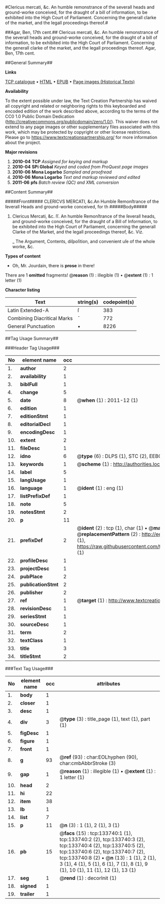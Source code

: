 #Clericus mercati, &c. An humble remonstrance of the severall heads and ground-worke conceived, for the draught of a bill of information, to be exhibited into the High Court of Parliament. Concerning the generall clarke of the market, and the legall proceedings thereof.#

##Agar, Ben, 17th cent.##
Clericus mercati, &c. An humble remonstrance of the severall heads and ground-worke conceived, for the draught of a bill of information, to be exhibited into the High Court of Parliament. Concerning the generall clarke of the market, and the legall proceedings thereof.
Agar, Ben, 17th cent.

##General Summary##

**Links**

[TCP catalogue](http://www.ota.ox.ac.uk/tcp/)  • 
[HTML](http://tei.it.ox.ac.uk/tcp/Texts-HTML/free/A75/A75963.html)  • 
[EPUB](http://tei.it.ox.ac.uk/tcp/Texts-EPUB/free/A75/A75963.epub) • 
[Page images (Historical Texts)](https://historicaltexts.jisc.ac.uk/eebo-99896542e)

**Availability**

To the extent possible under law, the Text Creation Partnership has waived all copyright and related or neighboring rights to this keyboarded and encoded edition of the work described above, according to the terms of the CC0 1.0 Public Domain Dedication (http://creativecommons.org/publicdomain/zero/1.0/). This waiver does not extend to any page images or other supplementary files associated with this work, which may be protected by copyright or other license restrictions. Please go to https://www.textcreationpartnership.org/ for more information about the project.

**Major revisions**

1. __2010-04__ __TCP__ *Assigned for keying and markup*
1. __2010-04__ __SPi Global__ *Keyed and coded from ProQuest page images*
1. __2010-06__ __Mona Logarbo__ *Sampled and proofread*
1. __2010-06__ __Mona Logarbo__ *Text and markup reviewed and edited*
1. __2011-06__ __pfs__ *Batch review (QC) and XML conversion*

##Content Summary##

#####Front#####
CLERICVS MERCATI, &c.An Humble Remonſtrance of the ſeverall Heads and ground-worke conceived, for th
#####Body#####

1. Clericus Mercati, &c. ſſ. An humble Remonſtrance of the ſeverall heads, and ground-worke conceived, for the draught of a Bill of Information, to be exhibited into the High Court of Parliament, concerning the generall Clarke of the Market, and the legall proceedings thereof, &c. Viz.

    _ The Argument, Contents, diſpoſition, and convenient uſe of the whole worke, &c.

**Types of content**

  * Oh, Mr. Jourdain, there is **prose** in there!

There are 1 **omitted** fragments! 
 @__reason__ (1) : illegible (1)  •  @__extent__ (1) : 1 letter (1)

**Character listing**


|Text|string(s)|codepoint(s)|
|---|---|---|
|Latin Extended-A|ſ|383|
|Combining             Diacritical Marks|̄|772|
|General Punctuation|•|8226|

##Tag Usage Summary##

###Header Tag Usage###

|No|element name|occ|attributes|
|---|---|---|---|
|1.|__author__|2||
|2.|__availability__|1||
|3.|__biblFull__|1||
|4.|__change__|5||
|5.|__date__|8| @__when__ (1) : 2011-12 (1)|
|6.|__edition__|1||
|7.|__editionStmt__|1||
|8.|__editorialDecl__|1||
|9.|__encodingDesc__|1||
|10.|__extent__|2||
|11.|__fileDesc__|1||
|12.|__idno__|6| @__type__ (6) : DLPS (1), STC (2), EEBO-CITATION (1), PROQUEST (1), VID (1)|
|13.|__keywords__|1| @__scheme__ (1) : http://authorities.loc.gov/ (1)|
|14.|__label__|5||
|15.|__langUsage__|1||
|16.|__language__|1| @__ident__ (1) : eng (1)|
|17.|__listPrefixDef__|1||
|18.|__note__|5||
|19.|__notesStmt__|2||
|20.|__p__|11||
|21.|__prefixDef__|2| @__ident__ (2) : tcp (1), char (1)  •  @__matchPattern__ (2) : ([0-9\-]+):([0-9IVX]+) (1), (.+) (1)  •  @__replacementPattern__ (2) : http://eebo.chadwyck.com/downloadtiff?vid=$1&page=$2 (1), https://raw.githubusercontent.com/textcreationpartnership/Texts/master/tcpchars.xml#$1 (1)|
|22.|__profileDesc__|1||
|23.|__projectDesc__|1||
|24.|__pubPlace__|2||
|25.|__publicationStmt__|2||
|26.|__publisher__|2||
|27.|__ref__|1| @__target__ (1) : http://www.textcreationpartnership.org/docs/. (1)|
|28.|__revisionDesc__|1||
|29.|__seriesStmt__|1||
|30.|__sourceDesc__|1||
|31.|__term__|2||
|32.|__textClass__|1||
|33.|__title__|3||
|34.|__titleStmt__|2||


###Text Tag Usage###

|No|element name|occ|attributes|
|---|---|---|---|
|1.|__body__|1||
|2.|__closer__|1||
|3.|__desc__|1||
|4.|__div__|3| @__type__ (3) : title_page (1), text (1), part (1)|
|5.|__figDesc__|1||
|6.|__figure__|1||
|7.|__front__|1||
|8.|__g__|93| @__ref__ (93) : char:EOLhyphen (90), char:cmbAbbrStroke (3)|
|9.|__gap__|1| @__reason__ (1) : illegible (1)  •  @__extent__ (1) : 1 letter (1)|
|10.|__head__|2||
|11.|__hi__|22||
|12.|__item__|38||
|13.|__lb__|1||
|14.|__list__|7||
|15.|__p__|11| @__n__ (3) : 1 (1), 2 (1), 3 (1)|
|16.|__pb__|15| @__facs__ (15) : tcp:133740:1 (1), tcp:133740:2 (2), tcp:133740:3 (2), tcp:133740:4 (2), tcp:133740:5 (2), tcp:133740:6 (2), tcp:133740:7 (2), tcp:133740:8 (2)  •  @__n__ (13) : 1 (1), 2 (1), 3 (1), 4 (1), 5 (1), 6 (1), 7 (1), 8 (1), 9 (1), 10 (1), 11 (1), 12 (1), 13 (1)|
|17.|__seg__|1| @__rend__ (1) : decorInit (1)|
|18.|__signed__|1||
|19.|__trailer__|1||
